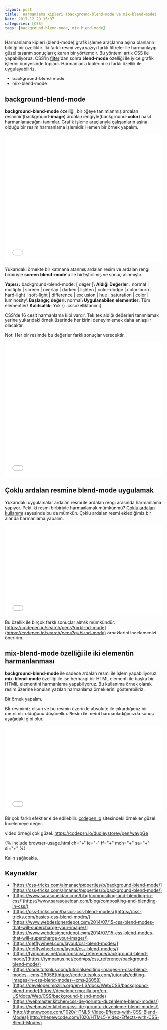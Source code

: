 ```yaml
---
layout: post
title:  Harmanlama kipleri (background-blend-mode ve mix-blend-mode)
Date: 2017-12-29 15:37
categories: [CSS]
tags: [background-blend-mode, mix-blend-mode]
---
```


Harmanlama kipleri (blend-mode) grafik işleme araçlarına aşina olanların bildiği bir özelliktir. İki farklı resmi veya yazıyı farklı filtreler ile harmanlayıp güzel tasarım sonuçları çıkaran bir yöntemdir. Bu yöntemi artık CSS ile yapabiliyoruz. CSS'in [filter](/css-filtre-efektleri/)'dan sonra **blend-mode** özelliği ile iyice grafik işlerini bünyesinde topladı. Harmanlama kiplerini iki farklı özellik ile uygulayabiliriz.

 - background-blend-mode
 - mix-blend-mode

## background-blend-mode

**background-blend-mode** özelliği, bir öğeye tanımlanmış ardalan resminin(background-**image**) ardalan rengiyle(background-**color**) nasıl harmanlanacağını tanımlar. Grafik işleme araçlarıyla çalışanların aşina olduğu bir resim harmanlama işlemidir.
Hemen bir örnek yapalım.

<iframe height='413' scrolling='no' title='blend-mode' src='//codepen.io/fatihhayri/embed/Kyxpgm/?height=413&theme-id=13521&default-tab=css,result&embed-version=2' frameborder='no' allowtransparency='true' allowfullscreen='true' style='width: 100%;'>See the Pen <a href='https://codepen.io/fatihhayri/pen/Kyxpgm/'>blend-mode</a> by Fatih  (<a href='https://codepen.io/fatihhayri'>@fatihhayri</a>) on <a href='https://codepen.io'>CodePen</a>.
</iframe>

Yukarıdaki örnekte bir katmana atanmış ardalan resim ve ardalan rengi birbiriyle **screen** **blend-mode**'u ile birleştirilmiş ve sonuç alınmıştır. 

**Yapısı :** background-blend-mode: [ deger ]\\
**Aldığı Değerler :** normal | multiply | screen | overlay | darken | lighten | color-dodge | color-burn | hard-light | soft-light | difference | exclusion | hue | saturation | color | luminosity\\
**Başlangıç değeri:** normal\\
**Uygulanabilen elementler:** Tüm elementler\\
**Kalıtsallık:** Yok
{: .cssozelliktanimi}

CSS'de 16 çeşit harmanlama kipi vardır. Tek tek aldığı değerleri tanımlamak yerine yukarıdaki örnek üzerinde her birini deneyimlemek daha anlaşılır olacaktır.

Not: Her bir resimde bu değerler farklı sonuçlar verecektir. 

<iframe height='436' scrolling='no' title='blend-mode' src='//codepen.io/fatihhayri/embed/gXdjdX/?height=436&theme-id=13521&default-tab=result&embed-version=2' frameborder='no' allowtransparency='true' allowfullscreen='true' style='width: 100%;'>See the Pen <a href='https://codepen.io/fatihhayri/pen/gXdjdX/'>blend-mode</a> by Fatih  (<a href='https://codepen.io/fatihhayri'>@fatihhayri</a>) on <a href='https://codepen.io'>CodePen</a>.
</iframe>

## Çoklu ardalan resmine blend-mode uygulamak

Yukarıdaki uygulamalar ardalan resmi ile ardalan rengi arasında harmanlama yapıyor. Peki iki resmi birbiriyle harmanlamak mümkünmü? [Çoklu ardalan kullanımı](/css3-coklu-ardalanmultiple-background/) sayesinde bu da mümkün. Çoklu ardalan resmi eklediğimiz bir alanda harmanlama yapalım.

<iframe height='289' scrolling='no' title='Çoklu ardalan ile blend-mode' src='//codepen.io/fatihhayri/embed/POdyaZ/?height=289&theme-id=13521&default-tab=result&embed-version=2' frameborder='no' allowtransparency='true' allowfullscreen='true' style='width: 100%;'>See the Pen <a href='https://codepen.io/fatihhayri/pen/POdyaZ/'>Çoklu ardalan ile blend-mode</a> by Fatih  (<a href='https://codepen.io/fatihhayri'>@fatihhayri</a>) on <a href='https://codepen.io'>CodePen</a>.
</iframe>

Bu özellik ile birçok farklı sonuçlar almak mümkündür. [https://codepen.io/search/pens?q=blend-mode](https://codepen.io/search/pens?q=blend-mode) örneklerini incelemenizi öneririm.

## mix-blend-mode özelliği ile iki elementin harmanlanması

**background-blend-mode** ile sadece ardalan resmi ile işlem yapabiliyoruz. **mix-blend-mode** özelliği ile ise herhangi bir HTML elementi ile başka bir HTMlL elementini harmanlama yapabiliyoruz. Bu kullanıma örnek olarak resim üzerine konulan yazıları harmanlama örneklerini gösterebiliriz.

Bir örnek yapalım.

Bİr resmimiz olsun ve bu resmin üzerinde absolute ile çıkardığımız bir metnimiz olduğunu düşünelim. Resim ile metni harmanladığımızda sonuç aşağıdaki gibi olur.

<iframe height='275' scrolling='no' title='mix-blend-mode' src='//codepen.io/fatihhayri/embed/aEJyKv/?height=275&theme-id=13521&default-tab=result&embed-version=2' frameborder='no' allowtransparency='true' allowfullscreen='true' style='width: 100%;'>See the Pen <a href='https://codepen.io/fatihhayri/pen/aEJyKv/'>mix-blend-mode</a> by Fatih  (<a href='https://codepen.io/fatihhayri'>@fatihhayri</a>) on <a href='https://codepen.io'>CodePen</a>.
</iframe>

Bir çok farklı efektler elde edilebilir. [codepen.io](https://codepen.io/) sitesindeki örnekler güzel. İncelemeye değer.

video örneği çok güzel. https://codepen.io/dudleystorey/pen/wavpGe

{% include browser-usage.html ch="+" ie="-" ff="+" mch="+" sa="+" si="+" %}

Kalın sağlıcakla.

## Kaynaklar

 - [https://css-tricks.com/almanac/properties/b/background-blend-mode/](https://css-tricks.com/almanac/properties/b/background-blend-mode/)
 - [https://www.sarasoueidan.com/blog/compositing-and-blending-in-css/](https://www.sarasoueidan.com/blog/compositing-and-blending-in-css/)
 - [https://css-tricks.com/basics-css-blend-modes/](https://css-tricks.com/basics-css-blend-modes/)
 - [https://www.webdesignerdepot.com/2014/07/15-css-blend-modes-that-will-supercharge-your-images/](https://www.webdesignerdepot.com/2014/07/15-css-blend-modes-that-will-supercharge-your-images/)
 - [https://getflywheel.com/layout/css-blend-modes/](https://getflywheel.com/layout/css-blend-modes/)
 - [https://tympanus.net/codrops/css_reference/background-blend-mode/](https://tympanus.net/codrops/css_reference/background-blend-mode/)
 - [https://code.tutsplus.com/tutorials/editing-images-in-css-blend-modes--cms-26058](https://code.tutsplus.com/tutorials/editing-images-in-css-blend-modes--cms-26058)
 - [https://developer.mozilla.org/en-US/docs/Web/CSS/background-blend-mode](https://developer.mozilla.org/en-US/docs/Web/CSS/background-blend-mode)
 - [https://webmaster.kitchen/css-de-goruntu-duzenleme-blend-modes/](https://webmaster.kitchen/css-de-goruntu-duzenleme-blend-modes/)
 - [http://thenewcode.com/1020/HTML5-Video-Effects-with-CSS-Blend-Modes](http://thenewcode.com/1020/HTML5-Video-Effects-with-CSS-Blend-Modes)